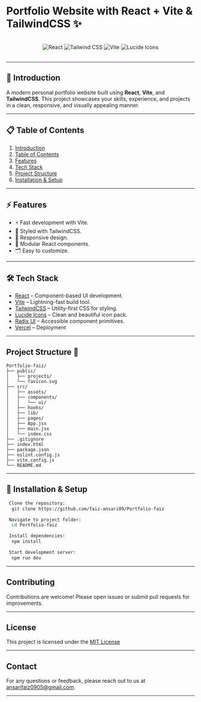 # Portfolio Website with React + Vite & TailwindCSS ✨

<div align="center">
  <br />
  <div>
    <img src="https://img.shields.io/badge/-React-61DAFB?style=for-the-badge&logo=react&logoColor=black" alt="React" />
    <img src="https://img.shields.io/badge/-TailwindCSS-06B6D4?style=for-the-badge&logo=tailwindcss" alt="Tailwind CSS" />
    <img src="https://img.shields.io/badge/-Vite-646CFF?style=for-the-badge&logo=vite&logoColor=white" alt="Vite" />
    <img src="https://img.shields.io/badge/-Lucide Icons-FD4D4D?style=for-the-badge&logo=lucide" alt="Lucide Icons" />
  </div>
  <br />
</div>

---

## 🚀 Introduction

A modern personal portfolio website built using **React**, **Vite**, and **TailwindCSS**. This project showcases your skills, experience, and projects in a clean, responsive, and visually appealing manner.

---

## 📋 Table of Contents

1. [Introduction](#-introduction)
2. [Table of Contents](#-table-of-contents)
3. [Features](#-features)
4. [Tech Stack](#-tech-stack)
5. [Project Structure](#-project-structure)
6. [Installation & Setup](#-installation-&-setup)

---

## ⚡️ Features

- ⚡️ Fast development with Vite.
- 🎨 Styled with TailwindCSS.
- 📱 Responsive design.
- 🧩 Modular React components.
- 🗂️ Easy to customize.

---

## 🛠 Tech Stack

- [React](https://react.dev/) – Component-based UI development.
- [Vite](https://vitejs.dev/) – Lightning-fast build tool.
- [TailwindCSS](https://tailwindcss.com/) – Utility-first CSS for styling.
- [Lucide Icons](https://lucide.dev/) – Clean and beautiful icon pack.
- [Radix UI](https://www.radix-ui.com/) – Accessible component primitives.
- [Vercel](https://vercel.com/) – Deployment

---

## Project Structure 📁

```
Portfolio-faiz/
├── public/
│   ├── projects/
│   └── favicon.svg
├── src/
│   ├── assets/
│   ├── components/
│   │   └── ui/
│   ├── hooks/
│   ├── lib/
│   ├── pages/
│   ├── App.jsx
│   ├── main.jsx
│   └── index.css
├── .gitignore
├── index.html
├── package.json
├── eslint.config.js
├── vite.config.js
└── README.md
```

---

## 🔧 Installation & Setup

```bash
 Clone the repository:
  git clone https://github.com/faiz-ansari09/Portfolio-faiz

 Navigate to project folder:
  cd Portfolio-faiz

 Install dependencies:
  npm install

 Start development server:
  npm run dev
```

---

## Contributing

Contributions are welcome! Please open issues or submit pull requests for improvements.

---

## License

This project is licensed under the [MIT License](https://github.com/faiz-ansari09/Portfolio-faiz/blob/main/LICENSE)

---

## Contact

For any questions or feedback, please reach out to us at ansarifaiz0905@gmail.com.

---
